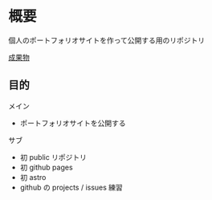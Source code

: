# 概要

個人のポートフォリオサイトを作って公開する用のリポジトリ

[成果物](https://23110s.github.io/portfolio/)

## 目的

メイン

- ポートフォリオサイトを公開する

サブ

- 初 public リポジトリ
- 初 github pages
- 初 astro
- github の projects / issues 練習
